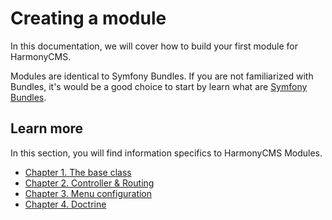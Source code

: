 # Creating a module

In this documentation, we will cover how to build your first module for HarmonyCMS.

Modules are identical to Symfony Bundles. If you are not familiarized with Bundles, it's would be a good choice to start by learn what are [Symfony Bundles](https://symfony.com/doc/master/bundles.html).

## Learn more

In this section, you will find information specifics to HarmonyCMS Modules.

* [Chapter 1. The base class](the-base-class.md)
* [Chapter 2. Controller & Routing](controller-routing.md)
* [Chapter 3. Menu configuration](menu-configuration.md)
* [Chapter 4. Doctrine](doctrine.md)



